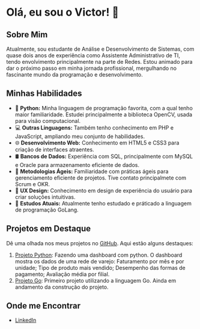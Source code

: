 # Olá, eu sou o Victor! 👋

## Sobre Mim

Atualmente, sou estudante de Análise e Desenvolvimento de Sistemas, com quase dois anos de experiência como Assistente Administrativo de TI, tendo envolvimento principalmente na parte de Redes. Estou animado para dar o próximo passo em minha jornada profissional, mergulhando no fascinante mundo da programação e desenvolvimento.

## Minhas Habilidades

- 🐍 **Python:** Minha linguagem de programação favorita, com a qual tenho maior familiaridade. Estudei principalmente a biblioteca OpenCV, usada para visão computacional.
- 💻 **Outras Linguagens:** Também tenho conhecimento em PHP e JavaScript, ampliando meu conjunto de habilidades.
- 🌐 **Desenvolvimento Web:** Conhecimento em HTML5 e CSS3 para criação de interfaces atraentes.
- 🛢️ **Bancos de Dados:** Experiência com SQL, principalmente com MySQL e Oracle para armazenamento eficiente de dados.
- 🔄 **Metodologias Ágeis:** Familiaridade com práticas ágeis para gerenciamento eficiente de projetos. Tive contato principalmete com Scrum e OKR.
- 🎨 **UX Design:** Conhecimento em design de experiência do usuário para criar soluções intuitivas.
- 🌱 **Estudos Atuais:** Atualmente tenho estudado e práticado a linguagem de programação GoLang.

## Projetos em Destaque

Dê uma olhada nos meus projetos no [GitHub](https://github.com/victor-rva). Aqui estão alguns destaques:

1. [Projeto Python](https://github.com/victor-rva/Dashboard_Python): Fazendo uma dashboard com python. O dashboard mostra os dados de uma rede de varejo: Faturamento por mês e por unidade; Tipo de produto mais vendido; Desempenho das formas de pagamento; Avaliação média por filial.
2. [Projeto Go](https://github.com/victor-rva/Projeto01_GO): Primeiro projeto utilizando a linguagem Go. Ainda em andamento da construção do projeto.

## Onde me Encontrar

- [LinkedIn](https://www.linkedin.com/in/victor-vecchio-3b2153209/)

